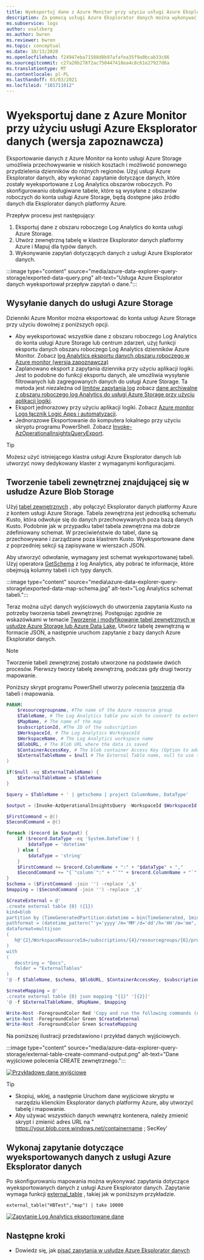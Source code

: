 ```yaml
---
title: Wyeksportuj dane z Azure Monitor przy użyciu usługi Azure Eksplorator danych (wersja zapoznawcza)
description: Za pomocą usługi Azure Eksplorator danych można wykonywać zapytania dotyczące danych, które zostały wyeksportowane z obszaru roboczego Log Analytics do konta usługi Azure Storage.
ms.subservice: logs
author: osalzberg
ms.author: bwren
ms.reviewer: bwren
ms.topic: conceptual
ms.date: 10/13/2020
ms.openlocfilehash: f24947eba71588d8b97afafea35f9a0bcab33c86
ms.sourcegitcommit: c27a20b278f2ac758447418ea4c8c61e27927d6a
ms.translationtype: MT
ms.contentlocale: pl-PL
ms.lasthandoff: 03/03/2021
ms.locfileid: "101711012"
---
```

# <a name="query-exported-data-from-azure-monitor-using-azure-data-explorer-preview"></a>Wyeksportuj dane z Azure Monitor przy użyciu usługi Azure Eksplorator danych (wersja zapoznawcza)
Eksportowanie danych z Azure Monitor na konto usługi Azure Storage umożliwia przechowywanie w niskich kosztach i możliwość ponownego przydzielenia dzienników do różnych regionów. Użyj usługi Azure Eksplorator danych, aby wykonać zapytanie dotyczące danych, które zostały wyeksportowane z Log Analytics obszarów roboczych. Po skonfigurowaniu obsługiwane tabele, które są wysyłane z obszarów roboczych do konta usługi Azure Storage, będą dostępne jako źródło danych dla Eksplorator danych platformy Azure.

Przepływ procesu jest następujący: 

1.  Eksportuj dane z obszaru roboczego Log Analytics do konta usługi Azure Storage.
2.  Utwórz zewnętrzną tabelę w klastrze Eksplorator danych platformy Azure i Mapuj dla typów danych.
3.  Wykonywanie zapytań dotyczących danych z usługi Azure Eksplorator danych.

:::image type="content" source="media/azure-data-explorer-query-storage/exported-data-query.png" alt-text="Usługa Azure Eksplorator danych wyeksportował przepływ zapytań o dane.":::



## <a name="send-data-to-azure-storage"></a>Wysyłanie danych do usługi Azure Storage
Dzienniki Azure Monitor można eksportować do konta usługi Azure Storage przy użyciu dowolnej z poniższych opcji.

- Aby wyeksportować wszystkie dane z obszaru roboczego Log Analytics do konta usługi Azure Storage lub centrum zdarzeń, użyj funkcji eksportu danych obszaru roboczego Log Analytics dzienników Azure Monitor. Zobacz [log Analytics eksportu danych obszaru roboczego w Azure monitor (wersja zapoznawcza)](./logs-data-export.md)
- Zaplanowano eksport z zapytania dziennika przy użyciu aplikacji logiki. Jest to podobne do funkcji eksportu danych, ale umożliwia wysyłanie filtrowanych lub zagregowanych danych do usługi Azure Storage. Ta metoda jest niezależna od [limitów zapytania log](../service-limits.md#log-analytics-workspaces)  zobacz [dane archiwalne z obszaru roboczego log Analytics do usługi Azure Storage przy użyciu aplikacji logiki](./logs-export-logic-app.md).
- Eksport jednorazowy przy użyciu aplikacji logiki. Zobacz [Azure monitor Logs łącznik Logic Apps i automatyzacji](./logicapp-flow-connector.md).
- Jednorazowe Eksportowanie do komputera lokalnego przy użyciu skryptu programu PowerShell. Zobacz [Invoke-AzOperationalInsightsQueryExport](https://www.powershellgallery.com/packages/Invoke-AzOperationalInsightsQueryExport).

> [!TIP]
> Możesz użyć istniejącego klastra usługi Azure Eksplorator danych lub utworzyć nowy dedykowany klaster z wymaganymi konfiguracjami.

## <a name="create-an-external-table-located-in-azure-blob-storage"></a>Tworzenie tabeli zewnętrznej znajdującej się w usłudze Azure Blob Storage
Użyj [tabel zewnętrznych](/azure/data-explorer/kusto/query/schema-entities/externaltables) , aby połączyć Eksplorator danych platformy Azure z kontem usługi Azure Storage. Tabela zewnętrzna jest jednostką schematu Kusto, która odwołuje się do danych przechowywanych poza bazą danych Kusto. Podobnie jak w przypadku tabel tabela zewnętrzna ma dobrze zdefiniowany schemat. W przeciwieństwie do tabel, dane są przechowywane i zarządzane poza klastrem Kusto. Wyeksportowane dane z poprzedniej sekcji są zapisywane w wierszach JSON.

Aby utworzyć odwołanie, wymagany jest schemat wyeksportowanej tabeli. Użyj operatora [GetSchema](/azure/data-explorer/kusto/query/getschemaoperator) z log Analytics, aby pobrać te informacje, które obejmują kolumny tabeli i ich typy danych.

:::image type="content" source="media\azure-data-explorer-query-storage\exported-data-map-schema.jpg" alt-text="Log Analytics schemat tabeli.":::

Teraz można użyć danych wyjściowych do utworzenia zapytania Kusto na potrzeby tworzenia tabeli zewnętrznej.
Postępując zgodnie ze wskazówkami w temacie [Tworzenie i modyfikowanie tabel zewnętrznych w usłudze Azure Storage lub Azure Data Lake](/azure/data-explorer/kusto/management/external-tables-azurestorage-azuredatalake), Utwórz tabelę zewnętrzną w formacie JSON, a następnie uruchom zapytanie z bazy danych Azure Eksplorator danych.

>[!NOTE]
>Tworzenie tabeli zewnętrznej zostało utworzone na podstawie dwóch procesów. Pierwszy tworzy tabelę zewnętrzną, podczas gdy drugi tworzy mapowanie.

Poniższy skrypt programu PowerShell utworzy polecenia [tworzenia](/azure/data-explorer/kusto/management/external-tables-azurestorage-azuredatalake#create-external-table-mapping) dla tabeli i mapowania.

```powershell
PARAM(
    $resourcegroupname, #The name of the Azure resource group
    $TableName, # The Log Analytics table you wish to convert to external table
    $MapName, # The name of the map
    $subscriptionId, #The ID of the subscription
    $WorkspaceId, # The Log Analytics WorkspaceId
    $WorkspaceName, # The Log Analytics workspace name
    $BlobURL, # The Blob URL where the data is saved
    $ContainerAccessKey, # The blob container Access Key (Option to add a SAS url)
    $ExternalTableName = $null # The External Table name, null to use the same name
)

if($null -eq $ExternalTableName) {
    $ExternalTableName = $TableName
}

$query = $TableName + ' | getschema | project ColumnName, DataType'

$output = (Invoke-AzOperationalInsightsQuery -WorkspaceId $WorkspaceId -Query $query).Results

$FirstCommand = @()
$SecondCommand = @()

foreach ($record in $output) {
    if ($record.DataType -eq 'System.DateTime') {
        $dataType = 'datetime'
    } else {
        $dataType = 'string'
    }
    $FirstCommand += $record.ColumnName + ":" + "$dataType" + ","
    $SecondCommand += "{`"column`":" + "`"" + $record.ColumnName + "`"," + "`"datatype`":`"$dataType`",`"path`":`"$." + $record.ColumnName + "`"},"
}
$schema = ($FirstCommand -join '') -replace ',$'
$mapping = ($SecondCommand -join '') -replace ',$'

$CreateExternal = @'
.create external table {0} ({1})
kind=blob
partition by (TimeGeneratedPartition:datetime = bin(TimeGenerated, 1min))
pathformat = (datetime_pattern("'y='yyyy'/m='MM'/d='dd'/h='HH'/m='mm", TimeGeneratedPartition))
dataformat=multijson
(
   h@'{2}/WorkspaceResourceId=/subscriptions/{4}/resourcegroups/{6}/providers/microsoft.operationalinsights/workspaces/{5};{3}'
)
with
(
   docstring = "Docs",
   folder = "ExternalTables"
)
'@ -f $TableName, $schema, $BlobURL, $ContainerAccessKey, $subscriptionId, $WorkspaceName, $resourcegroupname,$WorkspaceId

$createMapping = @'
.create external table {0} json mapping "{1}" '[{2}]'
'@ -f $ExternalTableName, $MapName, $mapping

Write-Host -ForegroundColor Red 'Copy and run the following commands (one by one), on your Azure Data Explorer cluster query window to create the external table and mappings:'
write-host -ForegroundColor Green $CreateExternal
Write-Host -ForegroundColor Green $createMapping
```

Na poniższej ilustracji przedstawiono i przykład danych wyjściowych.

:::image type="content" source="media/azure-data-explorer-query-storage/external-table-create-command-output.png" alt-text="Dane wyjściowe polecenia CREATE zewnętrznego.":::

[![Przykładowe dane wyjściowe](media/azure-data-explorer-query-storage/external-table-create-command-output.png)](media/azure-data-explorer-query-storage/external-table-create-command-output.png#lightbox)

>[!TIP]
>* Skopiuj, wklej, a następnie Uruchom dane wyjściowe skryptu w narzędziu klienckim Eksplorator danych platformy Azure, aby utworzyć tabelę i mapowanie.
>* Aby używać wszystkich danych wewnątrz kontenera, należy zmienić skrypt i zmienić adres URL na " https://your.blob.core.windows.net/containername ; SecKey'

## <a name="query-the-exported-data-from-azure-data-explorer"></a>Wykonaj zapytanie dotyczące wyeksportowanych danych z usługi Azure Eksplorator danych 

Po skonfigurowaniu mapowania można wykonywać zapytania dotyczące wyeksportowanych danych z usługi Azure Eksplorator danych. Zapytanie wymaga funkcji [external_table](/azure/data-explorer/kusto/query/externaltablefunction) , takiej jak w poniższym przykładzie.

```kusto
external_table("HBTest","map") | take 10000
```

[![Zapytanie Log Analytics eksportowane dane](media/azure-data-explorer-query-storage/external-table-query.png)](media/azure-data-explorer-query-storage/external-table-query.png#lightbox)

## <a name="next-steps"></a>Następne kroki

- Dowiedz się, jak [pisać zapytania w usłudze Azure Eksplorator danych](/azure/data-explorer/write-queries)